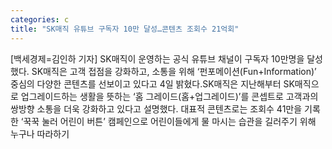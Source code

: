 ```yaml
---
categories: c
title: "SK매직 유튜브 구독자 10만 달성…콘텐츠 조회수 21억회"
---
```

[백세경제=김인하 기자] SK매직이 운영하는 공식 유튜브 채널이 구독자 10만명을 달성했다. SK매직은 고객 접점을 강화하고, 소통을 위해 ‘펀포메이션(Fun+Information)’ 중심의 다양한 콘텐츠를 선보이고 있다고 4일 밝혔다.SK매직은 지난해부터 SK매직으로 업그레이드하는 생활을 뜻하는 ‘홈 그레이드(홈+업그레이드)’를 콘셉트로 고객과의 쌍방향 소통을 더욱 강화하고 있다고 설명했다. 대표적 콘텐츠로는 조회수 41만을 기록한 ‘꾹꾹 눌러 어린이 버튼’ 캠페인으로 어린이들에게 물 마시는 습관을 길러주기 위해 누구나 따라하기